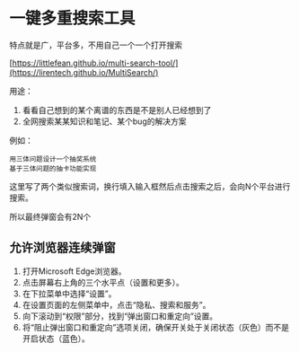 # 一键多重搜索工具

特点就是广，平台多，不用自己一个一个打开搜索

[https://littlefean.github.io/multi-search-tool/](https://lirentech.github.io/MultiSearch/)

用途：

1. 看看自己想到的某个离谱的东西是不是别人已经想到了
2. 全网搜索某某知识和笔记、某个bug的解决方案

例如：

```
用三体问题设计一个抽奖系统
基于三体问题的抽卡功能实现

```

这里写了两个类似搜索词，换行填入输入框然后点击搜索之后，会向N个平台进行搜索。

所以最终弹窗会有2N个



## 允许浏览器连续弹窗

1. 打开Microsoft Edge浏览器。
2. 点击屏幕右上角的三个水平点（设置和更多）。
3. 在下拉菜单中选择“设置”。
4. 在设置页面的左侧菜单中，点击“隐私、搜索和服务”。
5. 向下滚动到“权限”部分，找到“弹出窗口和重定向”设置。
6. 将“阻止弹出窗口和重定向”选项关闭，确保开关处于关闭状态（灰色）而不是开启状态（蓝色）。
